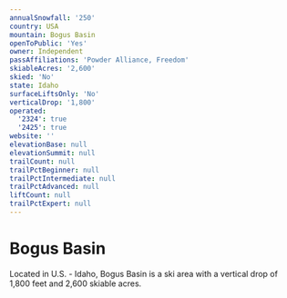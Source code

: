 ```yaml
---
annualSnowfall: '250'
country: USA
mountain: Bogus Basin
openToPublic: 'Yes'
owner: Independent
passAffiliations: 'Powder Alliance, Freedom'
skiableAcres: '2,600'
skied: 'No'
state: Idaho
surfaceLiftsOnly: 'No'
verticalDrop: '1,800'
operated:
  '2324': true
  '2425': true
website: ''
elevationBase: null
elevationSummit: null
trailCount: null
trailPctBeginner: null
trailPctIntermediate: null
trailPctAdvanced: null
liftCount: null
trailPctExpert: null
---
```



# Bogus Basin

Located in U.S. - Idaho, Bogus Basin is a ski area with a vertical drop of 1,800 feet and 2,600 skiable acres.
